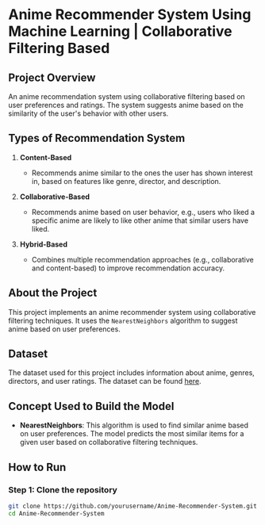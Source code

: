 # **Anime Recommender System Using Machine Learning | Collaborative Filtering Based**

## Project Overview
An anime recommendation system using collaborative filtering based on user preferences and ratings. The system suggests anime based on the similarity of the user's behavior with other users.

## Types of Recommendation System

1. **Content-Based**
   - Recommends anime similar to the ones the user has shown interest in, based on features like genre, director, and description.

2. **Collaborative-Based**
   - Recommends anime based on user behavior, e.g., users who liked a specific anime are likely to like other anime that similar users have liked.

3. **Hybrid-Based**
   - Combines multiple recommendation approaches (e.g., collaborative and content-based) to improve recommendation accuracy.

## About the Project
This project implements an anime recommender system using collaborative filtering techniques. It uses the `NearestNeighbors` algorithm to suggest anime based on user preferences.



## Dataset
The dataset used for this project includes information about anime, genres, directors, and user ratings. The dataset can be found [here]((https://www.kaggle.com/datasets/dbdmobile/myanimelist-dataset)).

## Concept Used to Build the Model
- **NearestNeighbors**: This algorithm is used to find similar anime based on user preferences. The model predicts the most similar items for a given user based on collaborative filtering techniques.

## How to Run

### Step 1: Clone the repository
```bash
git clone https://github.com/yourusername/Anime-Recommender-System.git
cd Anime-Recommender-System
